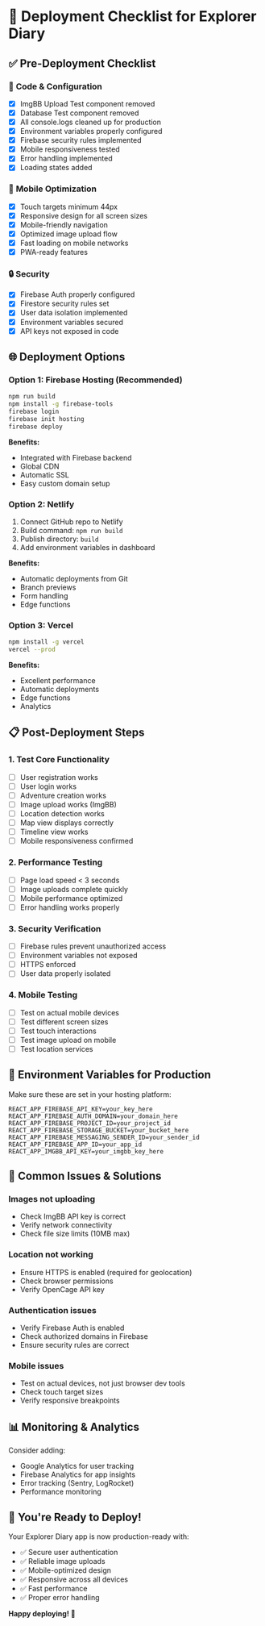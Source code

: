 # 🚀 Deployment Checklist for Explorer Diary

## ✅ Pre-Deployment Checklist

### 🔧 **Code & Configuration**
- [x] ImgBB Upload Test component removed
- [x] Database Test component removed  
- [x] All console.logs cleaned up for production
- [x] Environment variables properly configured
- [x] Firebase security rules implemented
- [x] Mobile responsiveness tested
- [x] Error handling implemented
- [x] Loading states added

### 📱 **Mobile Optimization**
- [x] Touch targets minimum 44px
- [x] Responsive design for all screen sizes
- [x] Mobile-friendly navigation
- [x] Optimized image upload flow
- [x] Fast loading on mobile networks
- [x] PWA-ready features

### 🔒 **Security**
- [x] Firebase Auth properly configured
- [x] Firestore security rules set
- [x] User data isolation implemented
- [x] Environment variables secured
- [x] API keys not exposed in code

## 🌐 Deployment Options

### **Option 1: Firebase Hosting (Recommended)**
```bash
npm run build
npm install -g firebase-tools
firebase login
firebase init hosting
firebase deploy
```

**Benefits:**
- Integrated with Firebase backend
- Global CDN
- Automatic SSL
- Easy custom domain setup

### **Option 2: Netlify**
1. Connect GitHub repo to Netlify
2. Build command: `npm run build`
3. Publish directory: `build`
4. Add environment variables in dashboard

**Benefits:**
- Automatic deployments from Git
- Branch previews
- Form handling
- Edge functions

### **Option 3: Vercel**
```bash
npm install -g vercel
vercel --prod
```

**Benefits:**
- Excellent performance
- Automatic deployments
- Edge functions
- Analytics

## 📋 Post-Deployment Steps

### **1. Test Core Functionality**
- [ ] User registration works
- [ ] User login works
- [ ] Adventure creation works
- [ ] Image upload works (ImgBB)
- [ ] Location detection works
- [ ] Map view displays correctly
- [ ] Timeline view works
- [ ] Mobile responsiveness confirmed

### **2. Performance Testing**
- [ ] Page load speed < 3 seconds
- [ ] Image uploads complete quickly
- [ ] Mobile performance optimized
- [ ] Error handling works properly

### **3. Security Verification**
- [ ] Firebase rules prevent unauthorized access
- [ ] Environment variables not exposed
- [ ] HTTPS enforced
- [ ] User data properly isolated

### **4. Mobile Testing**
- [ ] Test on actual mobile devices
- [ ] Test different screen sizes
- [ ] Test touch interactions
- [ ] Test image upload on mobile
- [ ] Test location services

## 🔧 Environment Variables for Production

Make sure these are set in your hosting platform:

```env
REACT_APP_FIREBASE_API_KEY=your_key_here
REACT_APP_FIREBASE_AUTH_DOMAIN=your_domain_here
REACT_APP_FIREBASE_PROJECT_ID=your_project_id
REACT_APP_FIREBASE_STORAGE_BUCKET=your_bucket_here
REACT_APP_FIREBASE_MESSAGING_SENDER_ID=your_sender_id
REACT_APP_FIREBASE_APP_ID=your_app_id
REACT_APP_IMGBB_API_KEY=your_imgbb_key_here
```

## 🚨 Common Issues & Solutions

### **Images not uploading**
- Check ImgBB API key is correct
- Verify network connectivity
- Check file size limits (10MB max)

### **Location not working**
- Ensure HTTPS is enabled (required for geolocation)
- Check browser permissions
- Verify OpenCage API key

### **Authentication issues**
- Verify Firebase Auth is enabled
- Check authorized domains in Firebase
- Ensure security rules are correct

### **Mobile issues**
- Test on actual devices, not just browser dev tools
- Check touch target sizes
- Verify responsive breakpoints

## 📊 Monitoring & Analytics

Consider adding:
- Google Analytics for user tracking
- Firebase Analytics for app insights
- Error tracking (Sentry, LogRocket)
- Performance monitoring

## 🎉 You're Ready to Deploy!

Your Explorer Diary app is now production-ready with:
- ✅ Secure user authentication
- ✅ Reliable image uploads
- ✅ Mobile-optimized design
- ✅ Responsive across all devices
- ✅ Fast performance
- ✅ Proper error handling

**Happy deploying! 🚀**